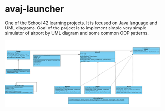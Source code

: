 # avaj-launcher

One of the School 42 learning projects. It is focused on Java language and UML diagrams.
Goal of the project is to implement simple very simple simulator of airport by UML diagram
and some common OOP patterns.

![alt text](https://raw.githubusercontent.com/alexgeshelin/avaj-launcher/master/avaj_uml.jpg)

